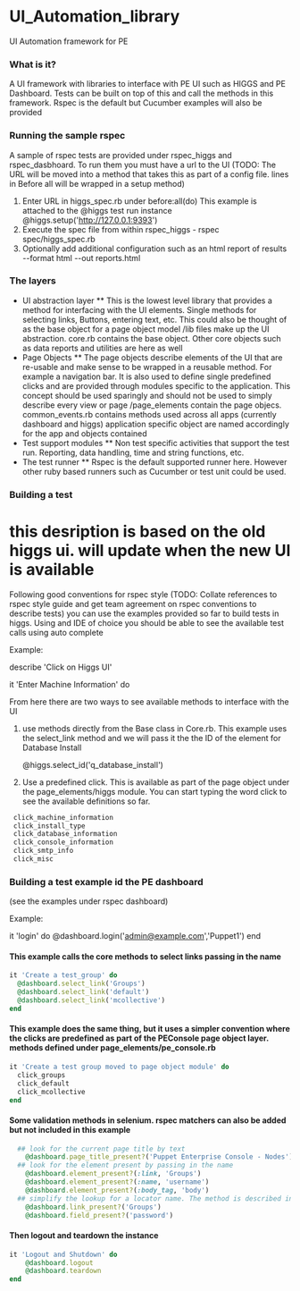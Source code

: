 UI_Automation_library
=====================

UI Automation framework for PE


### What is it? ##
A UI framework with libraries to interface with PE UI such as HIGGS and PE Dashboard. Tests can be built on top of this and call the methods in this framework. Rspec is the default but Cucumber examples will also be provided

### Running the sample rspec ##

A sample of rspec tests are provided under rspec_higgs and rspec_dasbhoard. To run them you must have a url to the  UI (TODO: The URL will be moved into a method that takes this as part of a config file. lines in Before all will be wrapped in a setup method)

1. Enter URL in higgs_spec.rb under before:all(do) This example is attached to the @higgs test run instance
   @higgs.setup('http://127.0.0.1:9393')
2. Execute the spec file from within rspec_higgs - rspec spec/higgs_spec.rb
3. Optionally add additional configuration such as an html report of results  --format html --out reports.html

### The layers
- UI abstraction layer ** This is the lowest level library that provides a method for interfacing with the UI elements. Single methods for selecting links, Buttons, entering text, etc. This could also be thought of as the base object for a page object model
  /lib files make up the UI abstraction. core.rb contains the base object.  Other core objects such as data reports and utilities are here as well
- Page Objects ** The page objects describe elements of the UI that are re-usable and make sense to be wrapped in a reusable method. For example a navigation bar. It is also used to define single predefined clicks and are provided through modules specific to the application. This concept should be used sparingly and should not be used to simply describe every view or page
  /page_elements contain the page objecs. common_events.rb contains methods used across all apps (currently dashboard and higgs)  application specific object are named accordingly for the app and objects contained
- Test support modules ** Non test specific activities that support the test run. Reporting, data handling, time and string functions, etc.
- The test runner ** Rspec is the default supported runner here. However other ruby based runners such as Cucumber or test unit could be used.

### Building a test
 # this desription is based on the old higgs ui. will update when the new UI is available
Following good conventions for rspec style (TODO: Collate references to rspec style guide and get team agreement on rspec conventions to describe tests) you can use the examples provided so far to build tests in higgs. Using and IDE of choice you should be able to see the available test calls using auto complete

Example:

describe 'Click on Higgs UI'

it 'Enter Machine Information' do

From here there are two ways to see available methods to interface with the UI

1. use methods directly from the Base class in Core.rb. This example uses the select_link method and we will pass it the the ID of the element for Database Install

      @higgs.select_id('q_database_install')

2. Use a predefined click. This is available as part of the page object under the page_elements/higgs module. You can start typing the word click to see the available definitions so far.
```ruby
 click_machine_information
 click_install_type
 click_database_information
 click_console_information
 click_smtp_info
 click_misc
```

### Building a test example id the PE dashboard

(see the examples under rspec dashboard)

Example:

it 'login' do
    @dashboard.login('admin@example.com','Puppet1')
end

#### This example calls the core methods to select links passing in the name
```ruby
it 'Create a test_group' do
  @dashboard.select_link('Groups')
  @dashboard.select_link('default')
  @dashboard.select_link('mcollective')
end
```

#### This example does the same thing, but it uses a simpler convention where the clicks are predefined as part of the PEConsole page object layer. methods defined under page_elements/pe_console.rb
```ruby
it 'Create a test group moved to page object module' do
  click_groups
  click_default
  click_mcollective
end
```

#### Some validation methods in selenium. rspec matchers can also be added but not included in this example
```ruby
  ## look for the current page title by text
    @dashboard.page_title_present?('Puppet Enterprise Console - Nodes')
  ## look for the element present by passing in the name
    @dashboard.element_present?(:link, 'Groups')
    @dashboard.element_present?(:name, 'username')
    @dashboard.element_present?(:body_tag, 'body')
  ## simplify the lookup for a locator name. The method is described in the name and you just pass in the text which is usually the text visible on the page for a link or button
    @dashboard.link_present?('Groups')
    @dashboard.field_present?('password')
```

#### Then logout and teardown the instance
```ruby
it 'Logout and Shutdown' do
    @dashboard.logout
    @dashboard.teardown
end
```



